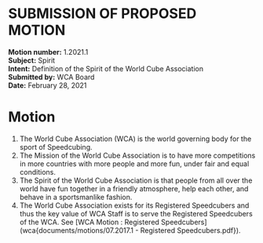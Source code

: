 # SUBMISSION OF PROPOSED MOTION

**Motion number:** 1.2021.1  
**Subject:** Spirit  
**Intent:** Definition of the Spirit of the World Cube Association  
**Submitted by:** WCA Board  
**Date:** February 28, 2021  

# Motion

1. The World Cube Association (WCA) is the world governing body for the sport of Speedcubing.
2. The Mission of the World Cube Association is to have more competitions in more countries with more people and more fun, under fair and equal conditions.
3. The Spirit of the World Cube Association is that people from all over the world have fun together in a friendly atmosphere, help each other, and behave in a sportsmanlike fashion.
4. The World Cube Association exists for its Registered Speedcubers and thus the key value of WCA Staff is to serve the Registered Speedcubers of the WCA. See [WCA Motion : Registered Speedcubers](wca{documents/motions/07.2017.1 - Registered Speedcubers.pdf}).
